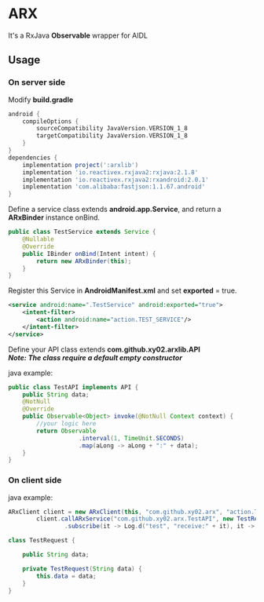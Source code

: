 # ARX
It's a RxJava **Observable** wrapper for AIDL

## Usage
### On server side 
Modify **build.gradle**
```gradle
android {
    compileOptions {
        sourceCompatibility JavaVersion.VERSION_1_8
        targetCompatibility JavaVersion.VERSION_1_8
    }
}
dependencies {
    implementation project(':arxlib')
    implementation 'io.reactivex.rxjava2:rxjava:2.1.8'
    implementation 'io.reactivex.rxjava2:rxandroid:2.0.1'
    implementation 'com.alibaba:fastjson:1.1.67.android'
}
```
Define a service class extends **android.app.Service**, 
and return a **ARxBinder** instance onBind.
```java
public class TestService extends Service {
    @Nullable
    @Override
    public IBinder onBind(Intent intent) {
        return new ARxBinder(this);
    }
}
```
Register this Service in **AndroidManifest.xml** and set **exported** = true.
```xml
<service android:name=".TestService" android:exported="true">
    <intent-filter>
        <action android:name="action.TEST_SERVICE"/>
    </intent-filter>
</service>
```
Define your API class extends **com.github.xy02.arxlib.API**   
***Note: The class require a default empty constructor*** 

java example:
```java
public class TestAPI implements API {
    public String data;
    @NotNull
    @Override
    public Observable<Object> invoke(@NotNull Context context) {
        //your logic here 
        return Observable
                    .interval(1, TimeUnit.SECONDS)
                    .map(aLong -> aLong + ":" + data);
    }
}
```
### On client side
java example:
```java
ARxClient client = new ARxClient(this, "com.github.xy02.arx", "action.TEST_SERVICE");
        client.callARxService("com.github.xy02.arx.TestAPI", new TestRequest("some data"), String.class)
                .subscribe(it -> Log.d("test", "receive:" + it), it -> Log.e("test3", it.getMessage()));
```
```java
class TestRequest {

    public String data;

    private TestRequest(String data) {
        this.data = data;
    }
}
```
